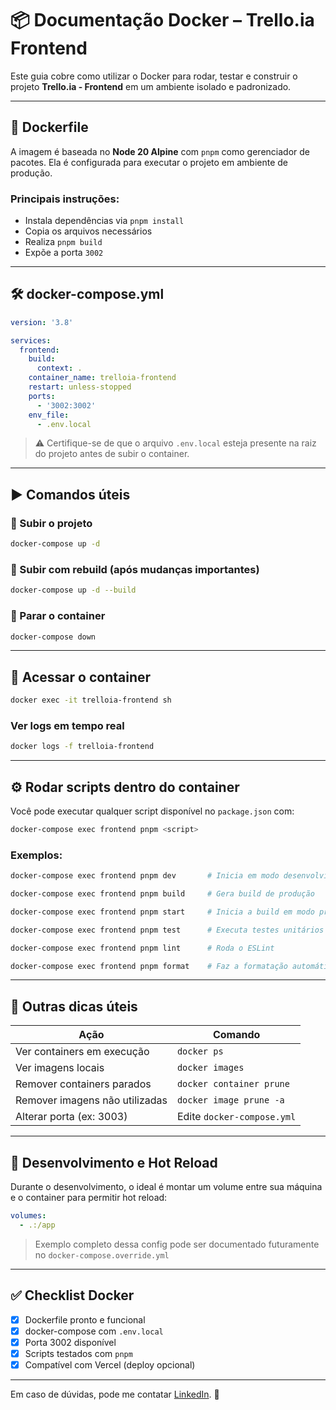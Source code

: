 # 📦 Documentação Docker – Trello.ia Frontend

Este guia cobre como utilizar o Docker para rodar, testar e construir o projeto **Trello.ia - Frontend** em um ambiente isolado e padronizado.

---

## 🐳 Dockerfile

A imagem é baseada no **Node 20 Alpine** com `pnpm` como gerenciador de pacotes. Ela é configurada para executar o projeto em ambiente de produção.

### Principais instruções:

- Instala dependências via `pnpm install`
- Copia os arquivos necessários
- Realiza `pnpm build`
- Expõe a porta `3002`

---

## 🛠 docker-compose.yml

```yaml
version: '3.8'

services:
  frontend:
    build:
      context: .
    container_name: trelloia-frontend
    restart: unless-stopped
    ports:
      - '3002:3002'
    env_file:
      - .env.local
```

> ⚠️ Certifique-se de que o arquivo `.env.local` esteja presente na raiz do projeto antes de subir o container.

---

## ▶️ Comandos úteis

### 📌 Subir o projeto

```bash
docker-compose up -d
```

### 🔄 Subir com rebuild (após mudanças importantes)

```bash
docker-compose up -d --build
```

### 🛑 Parar o container

```bash
docker-compose down
```

---

## 📂 Acessar o container

```bash
docker exec -it trelloia-frontend sh
```

### Ver logs em tempo real

```bash
docker logs -f trelloia-frontend
```

---

## ⚙️ Rodar scripts dentro do container

Você pode executar qualquer script disponível no `package.json` com:

```bash
docker-compose exec frontend pnpm <script>
```

### Exemplos:

```bash
docker-compose exec frontend pnpm dev       # Inicia em modo desenvolvimento

docker-compose exec frontend pnpm build     # Gera build de produção

docker-compose exec frontend pnpm start     # Inicia a build em modo produção

docker-compose exec frontend pnpm test      # Executa testes unitários

docker-compose exec frontend pnpm lint      # Roda o ESLint

docker-compose exec frontend pnpm format    # Faz a formatação automática do projeto
```

---

## 🔁 Outras dicas úteis

| Ação                           | Comando                    |
| ------------------------------ | -------------------------- |
| Ver containers em execução     | `docker ps`                |
| Ver imagens locais             | `docker images`            |
| Remover containers parados     | `docker container prune`   |
| Remover imagens não utilizadas | `docker image prune -a`    |
| Alterar porta (ex: 3003)       | Edite `docker-compose.yml` |

---

## 🧪 Desenvolvimento e Hot Reload

Durante o desenvolvimento, o ideal é montar um volume entre sua máquina e o container para permitir hot reload:

```yaml
volumes:
  - .:/app
```

> Exemplo completo dessa config pode ser documentado futuramente no `docker-compose.override.yml`

---

## ✅ Checklist Docker

- [x] Dockerfile pronto e funcional
- [x] docker-compose com `.env.local`
- [x] Porta 3002 disponível
- [x] Scripts testados com `pnpm`
- [x] Compatível com Vercel (deploy opcional)

---

Em caso de dúvidas, pode me contatar [LinkedIn](https://www.linkedin.com/in/wildemberg-de-jesus-oliveira/). 💬
